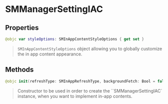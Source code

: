 # SMManagerSettingIAC

## Properties
```swift
@objc var styleOptions: SMInAppContentStyleOptions { get set }
```

>``SMInAppContentStyleOptions`` object allowing you to globally customize the in app content appearance.

## Methods
```swift
@objc init(refreshType: SMInAppRefreshType, backgroundFetch: Bool = false)
```

>Constructor to be used in order to create the ``SMManagerSettingIAC` instance, when you want to implement in-app contents.<br/>